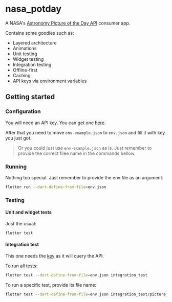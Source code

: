 # nasa_potday

A NASA's [Astronomy Picture of the Day API](https://github.com/nasa/apod-api) consumer app.

Contains some goodies such as:

- Layered architecture
- Animations
- Unit testing
- Widget testing
- Integration testing
- Offline-first
- Caching
- API keys via environment variables

## Getting started

### Configuration

You will need an API key. You can get one [here](https://api.nasa.gov/).

After that you need to move `env-example.json` to `env.json` and fill it with key you just got.

> Or you could just use `env-example.json` as is. Just remember to provide the correct filee name in the commands bellow.

### Running

Nothing too special. Just remember to provide the env file as an argument:

```bash
flutter run --dart-define-from-file=env.json
```

### Testing

#### Unit and widget tests

Just the usual:

```bash
flutter test
```

#### Integration test

This one needs the [key](#configuration) as it will query the API.

To run all tests:

```bash
flutter test --dart-define-from-file=env.json integration_test
```

To run a specific test, provide its file name:

```bash
flutter test --dart-define-from-file=env.json integration_test/picture_of_the_day_test.dart 
```

